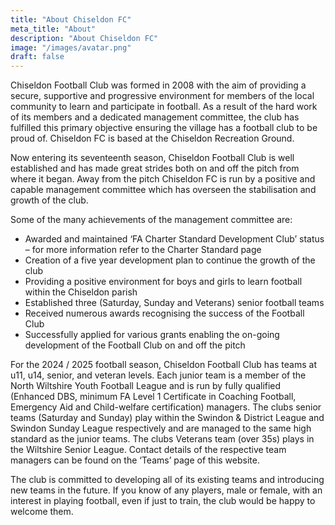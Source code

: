 ```yaml
---
title: "About Chiseldon FC"
meta_title: "About"
description: "About Chiseldon FC"
image: "/images/avatar.png"
draft: false
---
```


<p>

Chiseldon Football Club was formed in 2008 with the aim of providing a secure, supportive and progressive environment for members of the local community to learn and participate in football. As a result of the hard work of its members and a dedicated management committee, the club has fulfilled this primary objective ensuring the village has a football club to be proud of. Chiseldon FC is based at the Chiseldon Recreation Ground.

Now entering its seventeenth season, Chiseldon Football Club is well established and has made great strides both on and off the pitch from where it began. Away from the pitch Chiseldon FC is run by a positive and capable management committee which has overseen the stabilisation and growth of the club.

Some of the many achievements of the management committee are:

- Awarded and maintained ‘FA Charter Standard Development Club’ status – for more information refer to the Charter Standard page
- Creation of a five year development plan to continue the growth of the club
- Providing a positive environment for boys and girls to learn football within the Chiseldon parish
- Established three (Saturday, Sunday and Veterans) senior football teams
- Received numerous awards recognising the success of the Football Club
- Successfully applied for various grants enabling the on-going development of the Football Club on and off the pitch

For the 2024 / 2025 football season, Chiseldon Football Club has teams at u11, u14, senior, and veteran levels. Each junior team is a member of the North Wiltshire Youth Football League and is run by fully qualified (Enhanced DBS, minimum FA Level 1 Certificate in Coaching Football, Emergency Aid and Child-welfare certification) managers. The clubs senior teams (Saturday and Sunday) play within the Swindon & District League and Swindon Sunday League respectively and are managed to the same high standard as the junior teams. The clubs Veterans team (over 35s) plays in the Wiltshire Senior League. Contact details of the respective team managers can be found on the ‘Teams’ page of this website.

The club is committed to developing all of its existing teams and introducing new teams in the future. If you know of any players, male or female, with an interest in playing football, even if just to train, the club would be happy to welcome them.

</P>